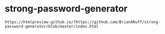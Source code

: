 # strong-password-generator

    https://htmlpreview.github.io/?https://github.com/BrianARuff/strong-password-generator/blob/master/index.html

